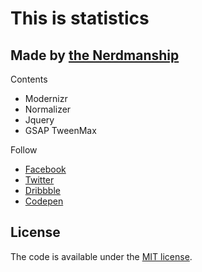# This is statistics

## Made by [the Nerdmanship](https://nerdmanship.com/)

Contents
* Modernizr
* Normalizer
* Jquery
* GSAP TweenMax

Follow
* [Facebook](http://www.facebook.com/nerdmanship)
* [Twitter](http://www.twitter.com/stromqvist)
* [Dribbble](http://www.dribbble.com/nerdmanship)
* [Codepen](http://www.codepen.io/nerdmanship)

## License

The code is available under the [MIT license](LICENSE.txt).